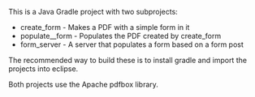 This is a Java Gradle project with two subprojects:

* create_form - Makes a PDF with a simple form in it
* populate__form - Populates the PDF created by create_form
* form_server - A server that populates a form based on a form post

The recommended way to build these is to install gradle and import the projects into eclipse.

Both projects use the Apache pdfbox library.